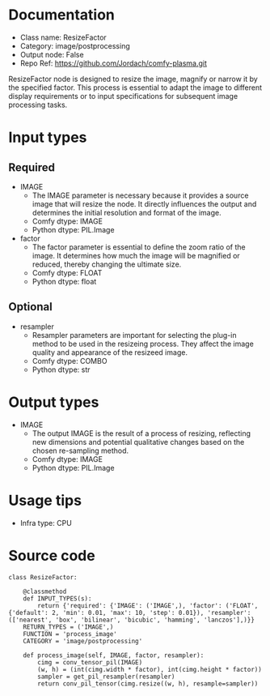 # Documentation
- Class name: ResizeFactor
- Category: image/postprocessing
- Output node: False
- Repo Ref: https://github.com/Jordach/comfy-plasma.git

ResizeFactor node is designed to resize the image, magnify or narrow it by the specified factor. This process is essential to adapt the image to different display requirements or to input specifications for subsequent image processing tasks.

# Input types
## Required
- IMAGE
    - The IMAGE parameter is necessary because it provides a source image that will resize the node. It directly influences the output and determines the initial resolution and format of the image.
    - Comfy dtype: IMAGE
    - Python dtype: PIL.Image
- factor
    - The factor parameter is essential to define the zoom ratio of the image. It determines how much the image will be magnified or reduced, thereby changing the ultimate size.
    - Comfy dtype: FLOAT
    - Python dtype: float
## Optional
- resampler
    - Resampler parameters are important for selecting the plug-in method to be used in the resizeing process. They affect the image quality and appearance of the resizeed image.
    - Comfy dtype: COMBO
    - Python dtype: str

# Output types
- IMAGE
    - The output IMAGE is the result of a process of resizing, reflecting new dimensions and potential qualitative changes based on the chosen re-sampling method.
    - Comfy dtype: IMAGE
    - Python dtype: PIL.Image

# Usage tips
- Infra type: CPU

# Source code
```
class ResizeFactor:

    @classmethod
    def INPUT_TYPES(s):
        return {'required': {'IMAGE': ('IMAGE',), 'factor': ('FLOAT', {'default': 2, 'min': 0.01, 'max': 10, 'step': 0.01}), 'resampler': (['nearest', 'box', 'bilinear', 'bicubic', 'hamming', 'lanczos'],)}}
    RETURN_TYPES = ('IMAGE',)
    FUNCTION = 'process_image'
    CATEGORY = 'image/postprocessing'

    def process_image(self, IMAGE, factor, resampler):
        cimg = conv_tensor_pil(IMAGE)
        (w, h) = (int(cimg.width * factor), int(cimg.height * factor))
        sampler = get_pil_resampler(resampler)
        return conv_pil_tensor(cimg.resize((w, h), resample=sampler))
```
